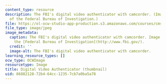 ```yaml
---
content_type: resource
description: The FBI's digital video authenticator with camcorder. (Image courtesy
  of the Federal Bureau of Investigation.)
file: https://ol-ocw-studio-app-production.s3.amazonaws.com/courses/cms-950-workshop-i-fall-2005/8688212872b464cc12357cb7a0ba5a78_cms-950f05-th.jpg
file_type: image/jpeg
image_metadata:
  caption: The FBI's digital video authenticator with camcorder. Image courtesy of
    the [Federal Bureau of Investigation](http://www.fbi.gov/).
  credit: ''
  image-alt: The FBI's digital video authenticator with camcorder.
learning_resource_types: []
ocw_type: OCWImage
resourcetype: Image
title: Digital Video Authenticator (thumbnail)
uid: 86882128-72b4-64cc-1235-7cb7a0ba5a78
---
```

